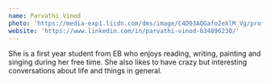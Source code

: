```yaml
---
name: Parvathi Vinod
photo: 'https://media-exp1.licdn.com/dms/image/C4D03AQGafo2eXlM_Vg/profile-displayphoto-shrink_800_800/0/1657133315275?e=1668038400&v=beta&t=0Ajqvw7zVMrxjBx3GCkAVobiA5Cnhi0hsClnSBDRSMw'
website: 'https://www.linkedin.com/in/parvathi-vinod-634896230/'
---
```

She is a first year student from EB who enjoys reading, writing, painting and singing during her free time. She also
likes to have crazy but interesting conversations about life and things in general.
